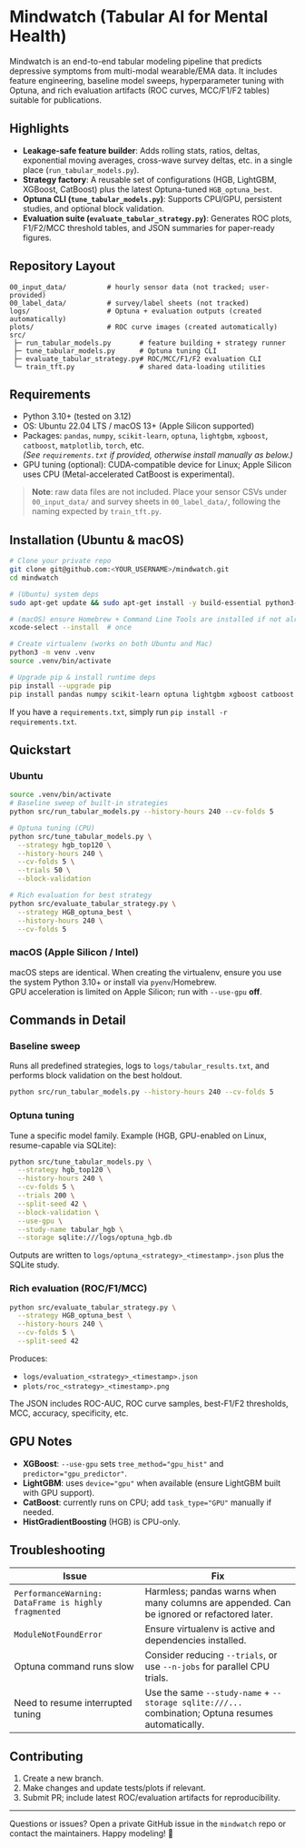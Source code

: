 # Mindwatch (Tabular AI for Mental Health)

Mindwatch is an end-to-end tabular modeling pipeline that predicts depressive symptoms from multi-modal wearable/EMA data. It includes feature engineering, baseline model sweeps, hyperparameter tuning with Optuna, and rich evaluation artifacts (ROC curves, MCC/F1/F2 tables) suitable for publications.

## Highlights

- **Leakage-safe feature builder**: Adds rolling stats, ratios, deltas, exponential moving averages, cross-wave survey deltas, etc. in a single place (`run_tabular_models.py`).
- **Strategy factory**: A reusable set of configurations (HGB, LightGBM, XGBoost, CatBoost) plus the latest Optuna-tuned `HGB_optuna_best`.
- **Optuna CLI (`tune_tabular_models.py`)**: Supports CPU/GPU, persistent studies, and optional block validation.
- **Evaluation suite (`evaluate_tabular_strategy.py`)**: Generates ROC plots, F1/F2/MCC threshold tables, and JSON summaries for paper-ready figures.

## Repository Layout

```
00_input_data/          # hourly sensor data (not tracked; user-provided)
00_label_data/          # survey/label sheets (not tracked)
logs/                   # Optuna + evaluation outputs (created automatically)
plots/                  # ROC curve images (created automatically)
src/
 ├─ run_tabular_models.py       # feature building + strategy runner
 ├─ tune_tabular_models.py      # Optuna tuning CLI
 ├─ evaluate_tabular_strategy.py# ROC/MCC/F1/F2 evaluation CLI
 └─ train_tft.py                # shared data-loading utilities
```

## Requirements

- Python 3.10+ (tested on 3.12)
- OS: Ubuntu 22.04 LTS / macOS 13+ (Apple Silicon supported)
- Packages: `pandas`, `numpy`, `scikit-learn`, `optuna`, `lightgbm`, `xgboost`, `catboost`, `matplotlib`, `torch`, etc.  
  *(See `requirements.txt` if provided, otherwise install manually as below.)*
- GPU tuning (optional): CUDA-compatible device for Linux; Apple Silicon uses CPU (Metal-accelerated CatBoost is experimental).

> **Note**: raw data files are not included. Place your sensor CSVs under `00_input_data/` and survey sheets in `00_label_data/`, following the naming expected by `train_tft.py`.

## Installation (Ubuntu & macOS)

```bash
# Clone your private repo
git clone git@github.com:<YOUR_USERNAME>/mindwatch.git
cd mindwatch

# (Ubuntu) system deps
sudo apt-get update && sudo apt-get install -y build-essential python3-venv

# (macOS) ensure Homebrew + Command Line Tools are installed if not already
xcode-select --install  # once

# Create virtualenv (works on both Ubuntu and Mac)
python3 -m venv .venv
source .venv/bin/activate

# Upgrade pip & install runtime deps
pip install --upgrade pip
pip install pandas numpy scikit-learn optuna lightgbm xgboost catboost matplotlib torch pytorch-forcasting
```

If you have a `requirements.txt`, simply run `pip install -r requirements.txt`.

## Quickstart

### Ubuntu
```bash
source .venv/bin/activate
# Baseline sweep of built-in strategies
python src/run_tabular_models.py --history-hours 240 --cv-folds 5

# Optuna tuning (CPU)
python src/tune_tabular_models.py \
  --strategy hgb_top120 \
  --history-hours 240 \
  --cv-folds 5 \
  --trials 50 \
  --block-validation

# Rich evaluation for best strategy
python src/evaluate_tabular_strategy.py \
  --strategy HGB_optuna_best \
  --history-hours 240 \
  --cv-folds 5
```

### macOS (Apple Silicon / Intel)
macOS steps are identical. When creating the virtualenv, ensure you use the system Python 3.10+ or install via `pyenv`/Homebrew.  
GPU acceleration is limited on Apple Silicon; run with `--use-gpu` **off**.

## Commands in Detail

### Baseline sweep
Runs all predefined strategies, logs to `logs/tabular_results.txt`, and performs block validation on the best holdout.
```bash
python src/run_tabular_models.py --history-hours 240 --cv-folds 5
```

### Optuna tuning
Tune a specific model family. Example (HGB, GPU-enabled on Linux, resume-capable via SQLite):
```bash
python src/tune_tabular_models.py \
  --strategy hgb_top120 \
  --history-hours 240 \
  --cv-folds 5 \
  --trials 200 \
  --split-seed 42 \
  --block-validation \
  --use-gpu \
  --study-name tabular_hgb \
  --storage sqlite:///logs/optuna_hgb.db
```
Outputs are written to `logs/optuna_<strategy>_<timestamp>.json` plus the SQLite study.

### Rich evaluation (ROC/F1/MCC)
```bash
python src/evaluate_tabular_strategy.py \
  --strategy HGB_optuna_best \
  --history-hours 240 \
  --cv-folds 5 \
  --split-seed 42
```
Produces:
- `logs/evaluation_<strategy>_<timestamp>.json`
- `plots/roc_<strategy>_<timestamp>.png`

The JSON includes ROC-AUC, ROC curve samples, best-F1/F2 thresholds, MCC, accuracy, specificity, etc.

## GPU Notes
- **XGBoost**: `--use-gpu` sets `tree_method="gpu_hist"` and `predictor="gpu_predictor"`.
- **LightGBM**: uses `device="gpu"` when available (ensure LightGBM built with GPU support).
- **CatBoost**: currently runs on CPU; add `task_type="GPU"` manually if needed.
- **HistGradientBoosting** (HGB) is CPU-only.

## Troubleshooting

| Issue | Fix |
| ----- | --- |
| `PerformanceWarning: DataFrame is highly fragmented` | Harmless; pandas warns when many columns are appended. Can be ignored or refactored later. |
| `ModuleNotFoundError` | Ensure virtualenv is active and dependencies installed. |
| Optuna command runs slow | Consider reducing `--trials`, or use `--n-jobs` for parallel CPU trials. |
| Need to resume interrupted tuning | Use the same `--study-name` + `--storage sqlite:///...` combination; Optuna resumes automatically. |

## Contributing

1. Create a new branch.
2. Make changes and update tests/plots if relevant.
3. Submit PR; include latest ROC/evaluation artifacts for reproducibility.

---

Questions or issues? Open a private GitHub issue in the `mindwatch` repo or contact the maintainers. Happy modeling! 🎯
